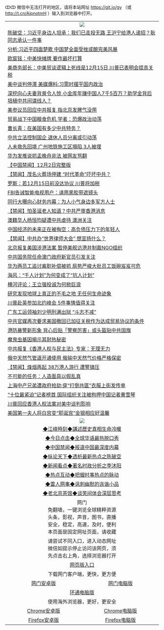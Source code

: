 ↀↀ 微信中无法打开的地区，请将本站网址 https://git.io/gy （或 http://t.cn/AipnotmH ）输入到浏览器中打开。 

 <table>

  <tr>
    <td colspan="2" align=center><img src="https://cdn.jsdelivr.net/gh/gyoupiodf/im1/20190822-2.jpg"></td>
 </tr>
<tr><td colspan="2" align="left"><a href="https://xball.casa/oo.aspx?name=c1102048&key=eqxowaguscvmxdgc&from=gy">陈破空：习近平身边人坦承：我们已走投无路 王沪宁给港人递招？耿同志承认一件事</a></td></tr>
<tr><td colspan="2" align="left"><a href="https://xball.casa/oo.aspx?name=c1102121&key=eqxowaguscvmxdgc&from=gy">分析:习近平四面楚歌 中国梦全面受挫或酿完美风暴</a></td></tr>
<tr><td colspan="2" align="left"><a href="https://xball.casa/oo.aspx?name=c1102064&key=eqxowaguscvmxdgc&from=gy">欧宸铭：中美快摊牌 要作最坏打算</a></td></tr>
<tr><td colspan="2" align="left"><a href="https://xball.casa/oo.aspx?name=c1102062&key=eqxowaguscvmxdgc&from=gy">美商务部长：中美贸谈逻辑上死线是12月15日 川普已表明会提高关税</a></td></tr>
<tr><td colspan="2" align="left"><a href="https://xball.casa/oo.aspx?name=c1102066&key=eqxowaguscvmxdgc&from=gy">美中谈判停滞 美媒爆料:习需时摆平国内政治</a></td></tr>
<tr><td colspan="2" align="left"><a href="https://xball.casa/oo.aspx?name=c1102056&key=eqxowaguscvmxdgc&from=gy">深挖向心夫妻背景令人惊 小金库年赚中国人7千5百万？助学金背后培植中共间谍线人？</a></td></tr>
<tr><td colspan="2" align="left"><a href="https://xball.casa/oo.aspx?name=c1102083&key=eqxowaguscvmxdgc&from=gy">美参议员回应中共报复 指北京发脾气没用</a></td></tr>
<tr><td colspan="2" align="left"><a href="https://xball.casa/oo.aspx?name=c1102058&key=eqxowaguscvmxdgc&from=gy">贸易战下中国粮食危机 学者：恐爆政治动荡</a></td></tr>
<tr><td colspan="2" align="left"><a href="https://xball.casa/oo.aspx?name=c1102129&key=eqxowaguscvmxdgc&from=gy">曹长青：在美国有多少中共特务？</a></td></tr>
<tr><td colspan="2" align="left"><a href="https://xball.casa/oo.aspx?name=c1102089&key=eqxowaguscvmxdgc&from=gy">中共立法控制国企 退休人员分离或引动荡</a></td></tr>
<tr><td colspan="2" align="left"><a href="https://xball.casa/oo.aspx?name=c1102120&key=eqxowaguscvmxdgc&from=gy">人未救先回填 广州地铁施工区塌陷 3人被埋</a></td></tr>
<tr><td colspan="2" align="left"><a href="https://xball.casa/oo.aspx?name=c1102073&key=eqxowaguscvmxdgc&from=gy">华为发推说抓孟晚舟非法 被网友骂翻</a></td></tr>
<tr><td colspan="2" align="left"><a href="https://xball.casa/oo.aspx?name=c1102137&key=eqxowaguscvmxdgc&from=gy">【中国禁闻】12月2日完整版</a></td></tr>
<tr><td colspan="2" align="left"><a href="https://xball.casa/oo.aspx?name=c1102140&key=eqxowaguscvmxdgc&from=gy">【禁闻】茂名火葬场停建 “时代革命”吓坏中共？</a></td></tr>
<tr><td colspan="2" align="left"><a href="https://xball.casa/oo.aspx?name=c1102135&key=eqxowaguscvmxdgc&from=gy">罗斯：若12月15日前没达协议 川普将加税</a></td></tr>
<tr><td colspan="2" align="left"><a href="https://xball.casa/oo.aspx?name=c1102077&key=eqxowaguscvmxdgc&from=gy">FBI告诫智能电视用户：请用黑胶带遮镜头</a></td></tr>
<tr><td colspan="2" align="left"><a href="https://xball.casa/oo.aspx?name=c1102138&key=eqxowaguscvmxdgc&from=gy">同行大曝向心财务内幕：为人小气身边多军方人士</a></td></tr>
<tr><td colspan="2" align="left"><a href="https://xball.casa/oo.aspx?name=c1102085&key=eqxowaguscvmxdgc&from=gy">【禁闻】怕圣诞老人知道？中共严审香港消息</a></td></tr>
<tr><td colspan="2" align="left"><a href="https://xball.casa/oo.aspx?name=c1102043&key=eqxowaguscvmxdgc&from=gy">澳籍华人杨恒均疑遭中共虐待 澳洲关注</a></td></tr>
<tr><td colspan="2" align="left"><a href="https://xball.casa/oo.aspx?name=c1102108&key=eqxowaguscvmxdgc&from=gy">中国经济的未来正在被掏空：高负债压力下的年轻人</a></td></tr>
<tr><td colspan="2" align="left"><a href="https://xball.casa/oo.aspx?name=c1102122&key=eqxowaguscvmxdgc&from=gy">【禁闻】中共办“世界律师大会” 想宣扬什么？</a></td></tr>
<tr><td colspan="2" align="left"><a href="https://xball.casa/oo.aspx?name=c1102063&key=eqxowaguscvmxdgc&from=gy">北京报复美国涉港法案 暂停美舰访港并制裁NGO组织</a></td></tr>
<tr><td colspan="2" align="left"><a href="https://xball.casa/oo.aspx?name=c1102094&key=eqxowaguscvmxdgc&from=gy">中共国务院任命澳门政府新官员引发关注</a></td></tr>
<tr><td colspan="2" align="left"><a href="https://xball.casa/oo.aspx?name=c1102068&key=eqxowaguscvmxdgc&from=gy">华为两员工追讨离职补偿被抓 局势严峻大批员工饭碗岌岌可危</a></td></tr>
<tr><td colspan="2" align="left"><a href="https://xball.casa/oo.aspx?name=c1102042&key=eqxowaguscvmxdgc&from=gy">海风：“千人计划”为何变成了“坑人计划”</a></td></tr>
<tr><td colspan="2" align="left"><a href="https://xball.casa/oo.aspx?name=c1102136&key=eqxowaguscvmxdgc&from=gy">横河评论：王立强投诚为何掀巨浪</a></td></tr>
<tr><td colspan="2" align="left"><a href="https://xball.casa/oo.aspx?name=c1102111&key=eqxowaguscvmxdgc&from=gy">研究发现地球上真正的不毛之地 无任何生命迹象</a></td></tr>
<tr><td colspan="2" align="left"><a href="https://xball.casa/oo.aspx?name=c1102134&key=eqxowaguscvmxdgc&from=gy">川普赴英参加北约峰会 5件事情值得关注</a></td></tr>
<tr><td colspan="2" align="left"><a href="https://xball.casa/oo.aspx?name=c1102127&key=eqxowaguscvmxdgc&from=gy">广东工运领袖刘少明刑满出狱  “斗志不减”</a></td></tr>
<tr><td colspan="2" align="left"><a href="https://xball.casa/oo.aspx?name=c1102061&key=eqxowaguscvmxdgc&from=gy">中共官媒再次要求美国撤回已加征关税作为达成贸易协议的条件</a></td></tr>
<tr><td colspan="2" align="left"><a href="https://xball.casa/oo.aspx?name=c1102113&key=eqxowaguscvmxdgc&from=gy">港防暴警新形象 背心后贴「警察厉害」或头盔贴中共国旗</a></td></tr>
<tr><td colspan="2" align="left"><a href="https://xball.casa/oo.aspx?name=c1102117&key=eqxowaguscvmxdgc&from=gy">魔鬼虫基因揭示其耐热秘密</a></td></tr>
<tr><td colspan="2" align="left"><a href="https://xball.casa/oo.aspx?name=c1102141&key=eqxowaguscvmxdgc&from=gy">中共报复《香港人权与民主法》专家：无理无力</a></td></tr>
<tr><td colspan="2" align="left"><a href="https://xball.casa/oo.aspx?name=c1102060&key=eqxowaguscvmxdgc&from=gy">俄中天然气管道开通使用 俄输中天然气价格严格保密</a></td></tr>
<tr><td colspan="2" align="left"><a href="https://xball.casa/oo.aspx?name=c1102086&key=eqxowaguscvmxdgc&from=gy">【禁闻】烽烟再起 38万港人游行 遭警镇压</a></td></tr>
<tr><td colspan="2" align="left"><a href="https://xball.casa/oo.aspx?name=c1102110&key=eqxowaguscvmxdgc&from=gy">不可能的任务：人造面具以假乱真</a></td></tr>
<tr><td colspan="2" align="left"><a href="https://xball.casa/oo.aspx?name=c1102078&key=eqxowaguscvmxdgc&from=gy">上海中产兄弟遭政府抢劫:穿“打倒共匪”衣服上街发传单</a></td></tr>
<tr><td colspan="2" align="left"><a href="https://xball.casa/oo.aspx?name=c1102128&key=eqxowaguscvmxdgc&from=gy">“十位最紧迫”记者榜首 国际组织关注被拘押中国记者黄雪琴</a></td></tr>
<tr><td colspan="2" align="left"><a href="https://xball.casa/oo.aspx?name=c1102072&key=eqxowaguscvmxdgc&from=gy">川普回应香港人权法案对美中谈判影响</a></td></tr>
<tr><td colspan="2" align="left"><a href="https://xball.casa/oo.aspx?name=c1102123&key=eqxowaguscvmxdgc&from=gy">美国第一夫人将白宫变“耶诞宫”金银相应好温馨</a></td></tr>

 <tr>
   <td colspan="2" align=center><img src="https://cdn.jsdelivr.net/gh/gyoupiodf/im1/jf-1.jpg"></td>
  </tr>
   <tr>
   <td colspan="2" align=center> 
<a href="https://xball.casa/oo.aspx?name=c922850&key=eqxowaguscvmxdgc&from=gy&tag=9877">◆江峰時刻◆講述歷史真相生命冷暖</a><br/>
    </td>
  </tr>
   <tr>
   <td colspan="2" align=center> 
<a href="https://xball.casa/oo.aspx?name=c816850&key=eqxowaguscvmxdgc&from=gy&tag=9877">◆今日点击◆全球华语最热脱口秀</a><br/>
    </td>
  </tr>
  <tr>
  <td colspan="2" align=center>
<a href="https://xball.casa/oo.aspx?name=c816860&key=eqxowaguscvmxdgc&from=gy&tag=99733110">◆中国禁闻◆报道中国最深度内幕</a><br/>
   </tr>
  <tr>
     <td colspan="2" align=center>
<a href="https://xball.casa/oo.aspx?name=c816855&key=eqxowaguscvmxdgc&from=gy&tag=997110">◆纵论天下◆透析最新热点之陈破空</a><br/>
   </tr>
   <tr>
      <td colspan="2" align=center>
<a href="https://xball.casa/oo.aspx?name=c838308&key=eqxowaguscvmxdgc&from=gy&tag=9973110">◆新闻看点◆著名时政分析之李沐阳</a><br/>
   </tr>
   <tr>
     <td colspan="2" align=center>
<a href="https://xball.casa/oo.aspx?name=c816852&key=eqxowaguscvmxdgc&from=gy&tag=9733110">◆热点互动◆把握时事热点的脉动</a><br/>
   </tr>
   <tr>
      <td colspan="2" align=center>
<a href="https://xball.casa/oo.aspx?name=c816694&key=eqxowaguscvmxdgc&from=gy&tag=93310">◆雷人网事◆讽刺幽默的诙谐小品</a><br/>
   </tr>
   <tr>
    <td colspan="2" align=center>
<a href="https://xball.casa/oo.aspx?name=c816650&key=eqxowaguscvmxdgc&from=gy&tag=9973110">◆老北京茶馆◆谈笑间体会深层思考</a><br/>
   </tr>

  <tr>
    <td colspan="2" align="center">网门<br/>免翻墙，一键浏览全球精粹资源<br/>头条，影视，声音，图书，直播<br/>安全，稳定，高速，及时，便利<br/>本页面是固定网址页面，请收藏</td>
  <tr>
  <tr>
    <td colspan="2" align="center">请尝试不同入口，进入动态网址<br/>微信如提示停止访问该网页，须<br/>先点击右上角，选择浏览器打开</td>
  <tr>
   <tr>
    <td colspan="2" align="center"><a href="https://cdn.statically.io/gh/otiny/up/master/show.htm">网页版入口</a></td>
  </tr>
  <tr>
    <td colspan="2" align="center">下载网门客户端，更快，更方便</td>
  <tr>
  <tr>
    <td align="center"><a href="https://gitlab.com/ogate2/up/raw/master/_/oGatea.apk">网门安卓版</a></td>
    <td align="center"><a href="https://gitlab.com/ogate2/up/raw/master/_/oGate.zip">网门电脑版</a></td>
  </tr>
  <tr>
    <td colspan="2" align="center"><a href="https://gitlab.com/ogate2/up/raw/master/_/oPipe.zip">环通电脑版</a></td>
  </tr>
  <tr>
    <td colspan="2" align="center">使用海外浏览器，更好，更安全</td>
  <tr>
  <tr>
    <td align="center"><a href="https://gitlab.com/ogate2/up/raw/master/_/Chrome.apk">Chrome安卓版</a></td>
    <td align="center"><a href="https://gitlab.com/ogate2/up/raw/master/_/Chrome.zip">Chrome电脑版</a></td>
  </tr>
  <tr>
    <td align="center"><a href="https://gitlab.com/ogate2/up/raw/master/_/Firefox.apk">Firefox安卓版</a></td>
    <td align="center"><a href="https://gitlab.com/ogate2/up/raw/master/_/Firefox.zip">Firefox电脑版</a></td>
  </tr>

</table>


